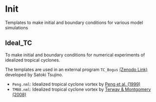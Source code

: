 # Init
Templates to make initial and boundary conditions for various model simulations

## Ideal_TC
To make initial and boundary conditions for numerical experiments of idealized tropical cyclones. 

The templates are used in an external program `TC_Bogus` [(Zenodo Link)](https://doi.org/10.5281/zenodo.4558393) developed by Satoki Tsujino. 
* `Peng.nml`: Idealized tropical cyclone vortex by [Peng et al. (1999)](https://doi.org/10.1175/1520-0469(1999)056<1404:ANSOTC>2.0.CO;2)
* `TM08.nml`: Idealized tropical cyclone vortex by [Terway & Montgomery (2008)](https://doi.org/10.1029/2007JD008897)
